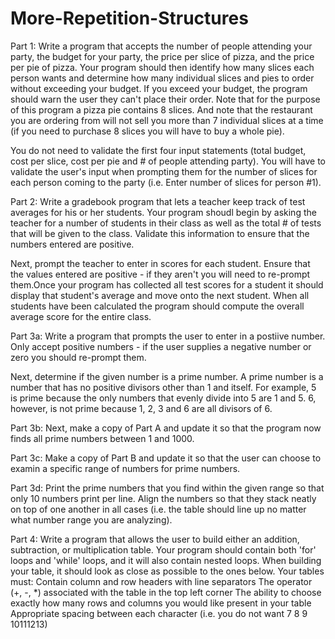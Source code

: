 # More-Repetition-Structures
Part 1: Write a program that accepts the number of people attending your party, the budget for your party, the price per slice of pizza, and the price per pie of pizza. Your program should then identify how many slices each person wants and determine how many individual slices and pies to order without exceeding your budget. If you exceed your budget, the program should warn the user they can't place their order. Note that for the purpose of this program a pizza pie contains 8 slices. And note that the restaurant you are ordering from will not sell you more than 7 individual slices at a time (if you need to purchase 8 slices you will have to buy a whole pie).

You do not need to validate the first four input statements (total budget, cost per slice, cost per pie and # of people attending party). You will have to validate the user's input when prompting them for the number of slices for each person coming to the party (i.e. Enter number of slices for person #1).

Part 2: Write a gradebook program that lets a teacher keep track of test averages for his or her students. Your program shoudl begin by asking the teacher for a number of students in their class as well as the total # of tests that will be given to the class. Validate this information to ensure that the numbers entered are positive.

Next, prompt the teacher to enter in scores for each student. Ensure that the values entered are positive - if they aren't you will need to re-prompt them.Once your program has collected all test scores for a student it should display that student's average and move onto the next student. When all students have been calculated the program should compute the overall average score for the entire class.

Part 3a: Write a program that prompts the user to enter in a postiive number. Only accept positive numbers - if the user supplies a negative number or zero you should re-prompt them.

Next, determine if the given number is a prime number. A prime number is a number that has no positive divisors other than 1 and itself. For example, 5 is prime because the only numbers that evenly divide into 5 are 1 and 5. 6, however, is not prime because 1, 2, 3 and 6 are all divisors of 6.

Part 3b: Next, make a copy of Part A and update it so that the program now finds all prime numbers between 1 and 1000.

Part 3c: Make a copy of Part B and update it so that the user can choose to examin a specific range of numbers for prime numbers.

Part 3d: Print the prime numbers that you find within the given range so that only 10 numbers print per line. Align the numbers so that they stack neatly on top of one another in all cases (i.e. the table should line up no matter what number range you are analyzing).

Part 4: Write a program that allows the user to build either an addition, subtraction, or multiplication table. Your program should contain both 'for' loops and 'while' loops, and it will also contain nested loops. When building your table, it should look as close as possible to the ones below. Your tables must:
Contain column and row headers with line separators
The operator (+, -, *) associated with the table in the top left corner
The ability to choose exactly how many rows and columns you would like present in your table
Appropriate spacing between each character (i.e. you do not want 7 8 9 10111213)
